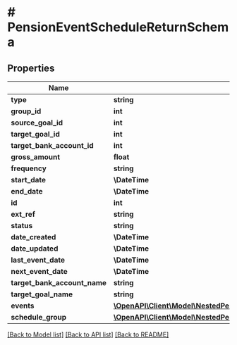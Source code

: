 # # PensionEventScheduleReturnSchema

## Properties

Name | Type | Description | Notes
------------ | ------------- | ------------- | -------------
**type** | **string** |  |
**group_id** | **int** |  | [optional]
**source_goal_id** | **int** |  |
**target_goal_id** | **int** |  | [optional]
**target_bank_account_id** | **int** |  | [optional]
**gross_amount** | **float** |  | [optional]
**frequency** | **string** |  |
**start_date** | **\DateTime** |  |
**end_date** | **\DateTime** |  | [optional]
**id** | **int** |  |
**ext_ref** | **string** |  |
**status** | **string** |  |
**date_created** | **\DateTime** |  |
**date_updated** | **\DateTime** |  |
**last_event_date** | **\DateTime** |  | [optional]
**next_event_date** | **\DateTime** |  | [optional]
**target_bank_account_name** | **string** |  | [optional]
**target_goal_name** | **string** |  | [optional]
**events** | [**\OpenAPI\Client\Model\NestedPensionEventReturnSchema[]**](NestedPensionEventReturnSchema.md) |  |
**schedule_group** | [**\OpenAPI\Client\Model\NestedPensionEventScheduleGroupReturnSchema**](NestedPensionEventScheduleGroupReturnSchema.md) |  | [optional]

[[Back to Model list]](../../README.md#models) [[Back to API list]](../../README.md#endpoints) [[Back to README]](../../README.md)
